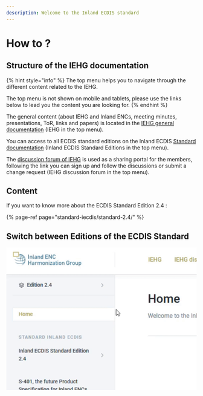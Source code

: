 ```yaml
---
description: Welcome to the Inland ECDIS standard
---
```


# How to ?

## Structure of the IEHG documentation

{% hint style="info" %}
The top menu helps you to navigate through the different content related to the IEHG.

The top menu is not shown on mobile and tablets, please use the links below to lead you the content you are looking for.
{% endhint %}

The general content \(about IEHG and Inland ENCs, meeting minutes, presentations, ToR, links and papers\) is located in the [IEHG general documentation](https://ienc.gitbook.io/ienc/) \(IEHG in the top menu\).

You can access to all ECDIS standard editions on the Inland ECDIS [Standard documentation](https://ienc.gitbook.io/ienc-editions/) \(Inland ECDIS Standard Editions in the top menu\).

The [discussion forum of IEHG](https://iehg.centralus.cloudapp.azure.com/login) is used as a sharing portal for the members, following the link you can sign up and follow the discussions or submit a change request \(IEHG discussion forum in the top menu\).

## Content

If you want to know more about the ECDIS Standard Edition 2.4 :

{% page-ref page="standard-iecdis/standard-2.4/" %}

## Switch between Editions of the ECDIS Standard

![](.gitbook/assets/editions-crop-to-gif.gif)


